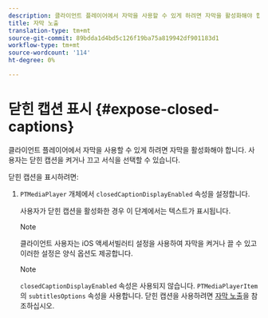 ```yaml
---
description: 클라이언트 플레이어에서 자막을 사용할 수 있게 하려면 자막을 활성화해야 합니다. 사용자는 닫힌 캡션을 켜거나 끄고 서식을 선택할 수 있습니다.
title: 자막 노출
translation-type: tm+mt
source-git-commit: 89bdda1d4bd5c126f19ba75a819942df901183d1
workflow-type: tm+mt
source-wordcount: '114'
ht-degree: 0%

---
```



# 닫힌 캡션 표시 {#expose-closed-captions}

클라이언트 플레이어에서 자막을 사용할 수 있게 하려면 자막을 활성화해야 합니다. 사용자는 닫힌 캡션을 켜거나 끄고 서식을 선택할 수 있습니다.

닫힌 캡션을 표시하려면:

1. `PTMediaPlayer` 개체에서 `closedCaptionDisplayEnabled` 속성을 설정합니다.

   사용자가 닫힌 캡션을 활성화한 경우 이 단계에서는 텍스트가 표시됩니다.

   >[!NOTE]
   >
   >클라이언트 사용자는 iOS 액세서빌러티 설정을 사용하여 자막을 켜거나 끌 수 있고 이러한 설정은 양식 옵션도 제공합니다.

   >[!NOTE]
   >
   >`closedCaptionDisplayEnabled` 속성은 사용되지 않습니다. `PTMediaPlayerItem`의 `subtitlesOptions` 속성을 사용합니다. 닫힌 캡션을 사용하려면 [자막 노출](../../tvsdk-1.4-for-ios/c-psdk-ios-1.4-closed-captioning-and-subtitles-ios/t-psdk-ios-1.4-subtitles-exposing-ios.md)을 참조하십시오.